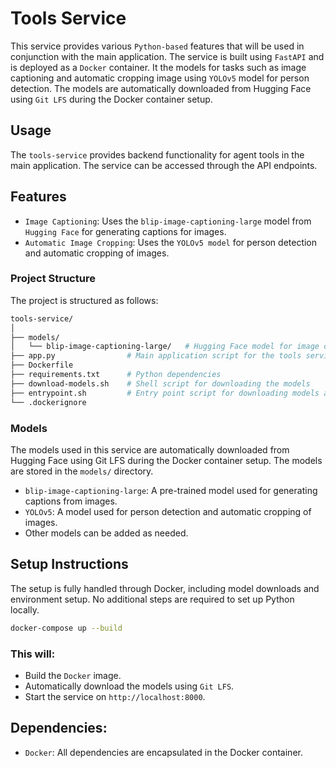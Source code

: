 # Tools Service

This service provides various `Python-based` features that will be used in conjunction with the main application. 
The service is built using `FastAPI` and is deployed as a `Docker` container.
It the models for tasks such as image captioning and automatic cropping image using `YOLOv5` model for person detection.
The models are automatically downloaded from Hugging Face using `Git LFS` during the Docker container setup.

## Usage
The `tools-service` provides backend functionality for agent tools in the main application.
The service can be accessed through the API endpoints.

## Features
* `Image Captioning`: Uses the `blip-image-captioning-large` model from `Hugging Face` for generating captions for images.
* `Automatic Image Cropping`: Uses the `YOLOv5 model` for person detection and automatic cropping of images.

### Project Structure
The project is structured as follows:
```perl
tools-service/
│
├── models/
│   └── blip-image-captioning-large/   # Hugging Face model for image captioning
├── app.py                # Main application script for the tools service
├── Dockerfile            
├── requirements.txt      # Python dependencies
├── download-models.sh    # Shell script for downloading the models
├── entrypoint.sh         # Entry point script for downloading models and running the app
└── .dockerignore         
```

### Models
The models used in this service are automatically downloaded from Hugging Face using Git LFS during the Docker container setup. The models are stored in the `models/` directory.
* `blip-image-captioning-large`: A pre-trained model used for generating captions from images. 
* `YOLOv5`: A model used for person detection and automatic cropping of images.
* Other models can be added as needed.

## Setup Instructions
The setup is fully handled through Docker, including model downloads and environment setup. 
No additional steps are required to set up Python locally.

```bash
docker-compose up --build
```

### This will:
* Build the `Docker` image.
* Automatically download the models using `Git LFS`.
* Start the service on `http://localhost:8000`.

## Dependencies:
* `Docker`: All dependencies are encapsulated in the Docker container.
